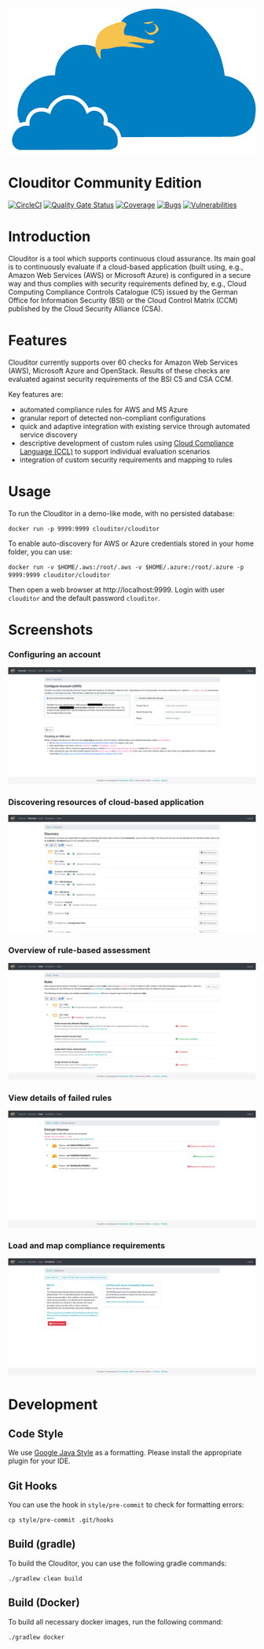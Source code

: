 ![clouditor](images/claudi.png "Clouditor")

# Clouditor Community Edition
[![CircleCI](https://circleci.com/gh/clouditor/clouditor.svg?style=shield)](https://circleci.com/gh/clouditor/clouditor) [![Quality Gate Status](https://sonarcloud.io/api/project_badges/measure?project=clouditor_clouditor&metric=alert_status)](https://sonarcloud.io/dashboard?id=clouditor_clouditor) [![Coverage](https://sonarcloud.io/api/project_badges/measure?project=clouditor_clouditor&metric=coverage)](https://sonarcloud.io/dashboard?id=clouditor_clouditor) [![Bugs](https://sonarcloud.io/api/project_badges/measure?project=clouditor_clouditor&metric=bugs)](https://sonarcloud.io/dashboard?id=clouditor_clouditor) [![Vulnerabilities](https://sonarcloud.io/api/project_badges/measure?project=clouditor_clouditor&metric=vulnerabilities)](https://sonarcloud.io/dashboard?id=clouditor_clouditor)

# Introduction

Clouditor is a tool which supports continuous cloud assurance. Its main goal is to continuously evaluate if a cloud-based application (built using, e.g., Amazon Web Services (AWS) or Microsoft Azure) is configured in a secure way and thus complies with security requirements defined by, e.g., Cloud Computing Compliance Controls Catalogue (C5) issued by the German Office for Information Security (BSI) or the Cloud Control Matrix (CCM) published by the Cloud Security Alliance (CSA).

# Features

Clouditor currently supports over 60 checks for Amazon Web Services (AWS), Microsoft Azure and OpenStack. Results of these checks are evaluated against security requirements of the BSI C5 and CSA CCM.

Key features are:

* automated compliance rules for AWS and MS Azure
* granular report of detected non-compliant configurations
* quick and adaptive integration with existing service through automated service discovery
* descriptive development of custom rules using [Cloud Compliance Language (CCL)](clouditor-engine-azure/src/main/resources/rules/azure/compute/vm-data-encryption.md) to support individual evaluation scenarios
* integration of custom security requirements and mapping to rules

# Usage

To run the Clouditor in a demo-like mode, with no persisted database:

```
docker run -p 9999:9999 clouditor/clouditor
```

To enable auto-discovery for AWS or Azure credentials stored in your home folder, you can use:

```
docker run -v $HOME/.aws:/root/.aws -v $HOME/.azure:/root/.azure -p 9999:9999 clouditor/clouditor
```

Then open a web browser at http://localhost:9999. Login with user `clouditor` and the default password `clouditor`.


# Screenshots

### Configuring an account
![Account configuration](images/Accounts.png "Accounts")

### Discovering resources of cloud-based application

![Discovery view](/images/Discovery.png "Discovery")

### Overview of rule-based assessment 

![Rule assessment](images/Rules.png "Assessment")

### View details of failed rules

![Rule assessment](images/Assessment.png "Assessment")

### Load and map compliance requirements

![Compliance overview](images/Compliance.png "Compliance")

# Development

## Code Style

We use [Google Java Style](https://github.com/google/google-java-format) as a formatting. Please install the appropriate plugin for your IDE.

## Git Hooks

You can use the hook in `style/pre-commit` to check for formatting errors:
```
cp style/pre-commit .git/hooks
```

## Build (gradle)

To build the Clouditor, you can use the following gradle commands:

```
./gradlew clean build
```

## Build (Docker)

To build all necessary docker images, run the following command:

```
./gradlew docker
```
